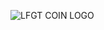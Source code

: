 ![LFGT COIN LOGO](https://user-images.githubusercontent.com/85291113/120873688-62cbfc80-c560-11eb-8a9c-9adbd4e8a69b.png)
